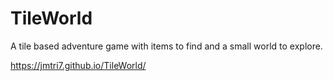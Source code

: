 # TileWorld
A tile based adventure game with items to find and a small world to explore.

https://jmtri7.github.io/TileWorld/
